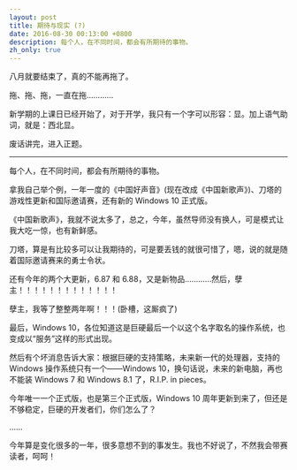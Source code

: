 ```yaml
---
layout: post
title: 期待与现实 (?)
date: 2016-08-30 00:13:00 +0800
description: 每个人，在不同时间，都会有所期待的事物。
zh_only: true
---
```

八月就要结束了，真的不能再拖了。

拖、拖、拖，一直在拖…………

新学期的上课日已经开始了，对于开学，我只有一个字可以形容：显。加上语气助词，就是：西北显。

废话讲完，进入正题。

----

每个人，在不同时间，都会有所期待的事物。

拿我自己举个例，一年一度的《中国好声音》(现在改成《中国新歌声》)、刀塔的游戏性更新和国际邀请赛，还有新的 Windows 10 正式版。

《中国新歌声》，我就不说太多了，总之，今年，虽然导师没有换人，可是模式让我大吃一惊，也有新鲜感。

刀塔，算是有比较多可以让我期待的，可是要丢钱的就很可惜了，嗯，说的就是随着国际邀请赛来的勇士令状。

还有今年的两个大更新，6.87 和 6.88，又是新物品…………然后，孽主！！！！！！！！！！！！！

孽主，我等了整整两年啊！！！(卧槽，这厮疯了)

最后，Windows 10，各位知道这是巨硬最后一个以这个名字取名的操作系统，也变成以“服务”这样的形式出现。

然后有个坏消息告诉大家：根据巨硬的支持策略，未来新一代的处理器，支持的 Windows 操作系统只有一个——Windows 10，换句话说，未来的新电脑，再也不能装 Windows 7 和 Windows 8.1 了，R.I.P. in pieces。

今年唯一一个正式版，也是第三个正式版，Windows 10 周年更新到来了，但还是不够稳定，巨硬的开发者们，你们怎么了？

……

今年算是变化很多的一年，很多意想不到的事发生。我也不好说了，不然我会带赛读者，呵呵！